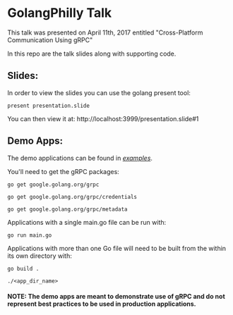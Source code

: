 # GolangPhilly Talk

This talk was presented on April 11th, 2017 entitled "Cross-Platform Communication Using gRPC"


In this repo are the talk slides along with supporting code.

## Slides:

In order to view the slides you can use the golang present tool:

`present presentation.slide`

You can then view it at: http://localhost:3999/presentation.slide#1


## Demo Apps:

The demo applications can be found in [*examples*](./examples).

You'll need to get the gRPC packages:

`go get google.golang.org/grpc`

`go get google.golang.org/grpc/credentials`

`go get google.golang.org/grpc/metadata`


Applications with a single main.go file can be run with:

`go run main.go`

Applications with more than one Go file will need to be built from the within its own directory with:

`go build .`

`./<app_dir_name>`

#### NOTE: The demo apps are meant to demonstrate use of gRPC and do not represent best practices to be used in production applications.
